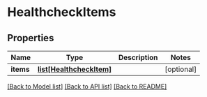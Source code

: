 # HealthcheckItems

## Properties
Name | Type | Description | Notes
------------ | ------------- | ------------- | -------------
**items** | [**list[HealthcheckItem]**](HealthcheckItem.md) |  | [optional] 

[[Back to Model list]](../README.md#documentation-for-models) [[Back to API list]](../README.md#documentation-for-api-endpoints) [[Back to README]](../README.md)


